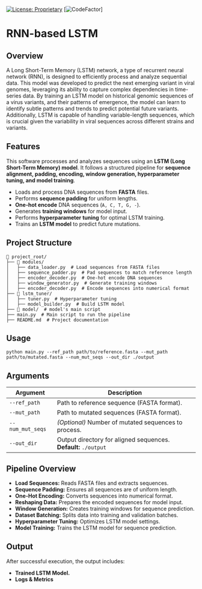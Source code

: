 [![License: Proprietary](https://img.shields.io/badge/License-Proprietary-red.svg)](#)
[![CodeFactor](https://www.codefactor.io/repository/github/hoomanhanaei/lstm/badge)]

# RNN-based LSTM

## Overview
A Long Short-Term Memory (LSTM) network, a type of recurrent neural network (RNN), is designed to efficiently process and analyze sequential data.
This model was developed to predict the next emerging variant in viral genomes, leveraging its ability to capture complex dependencies in time-series data.
By training an LSTM model on historical genomic sequences of a virus variants, and their patterns of emergence,
the model can learn to identify subtle patterns and trends to predict potential future variants.
Additionally, LSTM is capable of handling variable-length sequences, which is crucial given the variability in viral sequences across different strains and variants. 

## Features
This software processes and analyzes sequences using an **LSTM (Long Short-Term Memory) model**.
It follows a structured pipeline for **sequence alignment, padding, encoding, window generation, hyperparameter tuning, and model training**.
- Loads and process DNA sequences from **FASTA** files.
- Performs **sequence padding** for uniform lengths.
- **One-hot encode** DNA sequences (`A, C, T, G, -`).
- Generates **training windows** for model input.
- Performs **hyperparameter tuning** for optimal LSTM training.
- Trains an **LSTM model** to predict future mutations.

## Project Structure
```
📂 project_root/
├── 📂 modules/
│   ├── data_loader.py  # Load sequences from FASTA files
│   ├── sequence_padder.py  # Pad sequences to match reference length
│   ├── encoder_decoder.py  # One-hot encode DNA sequences
│   ├── window_generator.py  # Generate training windows
│   ├── encoder_decoder.py  # Encode sequences into numerical format
├── 📂 lstm_tuner/
│   ├── tuner.py  # Hyperparameter tuning
│   ├── model_builder.py  # Build LSTM model
├── 📂 model/  # model's main script
├── main.py  # Main script to run the pipeline
├── README.md  # Project documentation

```

## Usage
```
python main.py --ref_path path/to/reference.fasta --mut_path path/to/mutated.fasta --num_mut_seqs --out_dir ./output
```

## Arguments

| Argument      | Description                                      |
|---------------|--------------------------------------------------|
| `--ref_path`  | Path to reference sequence (FASTA format).  |
| `--mut_path`  | Path to mutated sequences (FASTA format).   |
| `--num_mut_seqs` | *(Optional)* Number of mutated sequences to process. |
| `--out_dir`   | Output directory for aligned sequences. **Default:** `./output` |

## Pipeline Overview

- **Load Sequences:** Reads FASTA files and extracts sequences.
- **Sequence Padding:** Ensures all sequences are of uniform length.
- **One-Hot Encoding:** Converts sequences into numerical format.
- **Reshaping Data:** Prepares the encoded sequences for model input.
- **Window Generation:** Creates training windows for sequence prediction.
- **Dataset Batching:** Splits data into training and validation batches.
- **Hyperparameter Tuning:** Optimizes LSTM model settings.
- **Model Training:** Trains the LSTM model for sequence prediction.

## Output
After successful execution, the output includes:

- **Trained LSTM Model.**
- **Logs & Metrics**